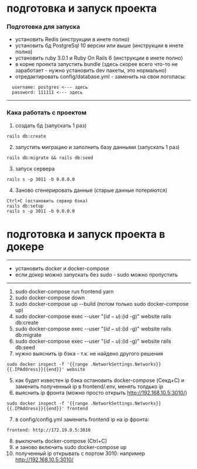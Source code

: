 # подготовка и запуск проекта

### Подготовка для запуска
- установить Redis (инструкции в инете полно) 
- установить бд PostgreSql 10 версии или выше (инструкции в инете полно) 
- установить ruby 3.0.1 и Ruby On Rails 6 (инструкции в инете полно)
- в корне проекта запустить bundle (здесь скорее всего что-то не заработает - нужно установить dev пакеты, это нормально)
- отредактировать config/database.yml - заменить на свои логопасы:
```
  username: postgres <--- здесь
  password: 111111 <--- здесь
```

---

### Кака работать с проектом 

1. создать бд (запускать 1 раз)
```
rails db:create
```

2. запустить миграцию и заполнить базу данными (запускать 1 раз)
```
rails db:migrate && rails db:seed
```

3. запуск сервера
```
rails s -p 3011 -b 0.0.0.0
```

4. Заново сгенерировать данные (старые данные потеряются)
```
Ctrl+C (остановить сервер бэка)
rails db:setup
rails s -p 3011 -b 0.0.0.0
```


# подготовка и запуск проекта в докере
 
---
* установить docker и docker-compose
* если докер можно запускать без sudo - sudo можно пропустить
---
1. sudo docker-compose run frontend yarn
2. sudo docker-compose down
3. sudo docker-compose up --build (потом только sudo docker-compose up)
4. sudo docker-compose exec --user "$(id -u):$(id -g)" website rails db:create
5. sudo docker-compose exec --user "$(id -u):$(id -g)" website rails db:migrate
6. sudo docker-compose exec --user "$(id -u):$(id -g)" website rails db:seed
7. нужно выяснить ip бэка - т.к. не найдено другого решения
 ```
sudo docker inspect -f '{{range .NetworkSettings.Networks}}{{.IPAddress}}{{end}}' website
```
5. как будет известен ip бэка остановить docker-compose (Секд+С)  и заменить полученный ip в frontend/.env, менять толдько ip
6. выяснить ip фронта (можно просто открыть http://192.168.10.5:3010/)
```
sudo docker inspect -f '{{range .NetworkSettings.Networks}}{{.IPAddress}}{{end}}' frontend
```
7. в config/config.yml заменить frontend ip на ip фронта: 
```
frontend: http://172.19.0.5:3010
```
8. выключить docker-compose (Ctrl+C)
9. и заново включить sudo docker-compose up
10. полученный ip открывать с портом 3010: например http://192.168.10.5:3010/
